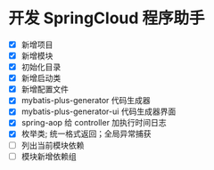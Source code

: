 # 开发 SpringCloud 程序助手

- [x] 新增项目
- [x] 新增模块
- [x] 初始化目录
- [x] 新增启动类
- [x] 新增配置文件
- [x] mybatis-plus-generator 代码生成器
- [x] mybatis-plus-generator-ui 代码生成器界面
- [x] spring-aop 给 controller 加执行时间日志
- [x] 枚举类; 统一格式返回；全局异常捕获
- [ ] 列出当前模块依赖
- [ ] 模块新增依赖组
